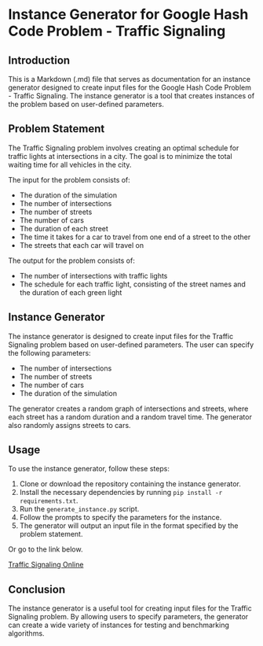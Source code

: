 # Instance Generator for Google Hash Code Problem - Traffic Signaling

## Introduction

This is a Markdown (.md) file that serves as documentation for an instance generator designed to create input files for the Google Hash Code Problem - Traffic Signaling. The instance generator is a tool that creates instances of the problem based on user-defined parameters.

## Problem Statement

The Traffic Signaling problem involves creating an optimal schedule for traffic lights at intersections in a city. The goal is to minimize the total waiting time for all vehicles in the city.

The input for the problem consists of:

-  The duration of the simulation
-  The number of intersections
-  The number of streets
-  The number of cars
-  The duration of each street
-  The time it takes for a car to travel from one end of a street to the other
-  The streets that each car will travel on

The output for the problem consists of:

-  The number of intersections with traffic lights
-  The schedule for each traffic light, consisting of the street names and the duration of each green light

## Instance Generator

The instance generator is designed to create input files for the Traffic Signaling problem based on user-defined parameters. The user can specify the following parameters:

-  The number of intersections
-  The number of streets
-  The number of cars
-  The duration of the simulation

The generator creates a random graph of intersections and streets, where each street has a random duration and a random travel time. The generator also randomly assigns streets to cars.

## Usage

To use the instance generator, follow these steps:

1. Clone or download the repository containing the instance generator.
2. Install the necessary dependencies by running `pip install -r requirements.txt`.
3. Run the `generate_instance.py` script.
4. Follow the prompts to specify the parameters for the instance.
5. The generator will output an input file in the format specified by the problem statement.

Or go to the link below.

[Traffic Signaling Online](https://trafficsignaling.instance.generator.erzen.tk "Traffic Signaling Instance Generator")

## Conclusion

The instance generator is a useful tool for creating input files for the Traffic Signaling problem. By allowing users to specify parameters, the generator can create a wide variety of instances for testing and benchmarking algorithms.
